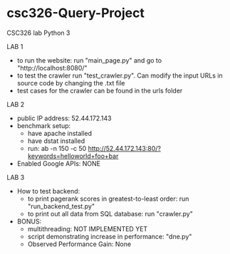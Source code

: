 # csc326-Query-Project
CSC326 lab
Python 3

LAB 1
- to run the website: run "main_page.py" and go to "http://localhost:8080/"
- to test the crawler run "test_crawler.py". Can modify the input URLs in source code by changing the .txt file
- test cases for the crawler can be found in the urls folder

LAB 2
- public IP address: 52.44.172.143
- benchmark setup: 
    - have apache installed
    - have dstat installed
    - run: ab -n 150 -c 50 http://52.44.172.143:80/?keywords=helloworld+foo+bar
- Enabled Google APIs: NONE

LAB 3
- How to test backend:
    - to print pagerank scores in greatest-to-least order: run "run_backend_test.py"
    - to print out all data from SQL database: run "crawler.py"
- BONUS:
    - multithreading: NOT IMPLEMENTED YET
    - script demonstrating increase in performance: "dne.py"
    - Observed Performance Gain: None
